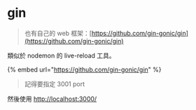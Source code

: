 # gin

> 也有自己的 web 框架：[https://github.com/gin-gonic/gin](https://github.com/gin-gonic/gin)

類似於 nodemon 的 live-reload 工具。

{% embed url="https://github.com/gin-gonic/gin" %}

> 記得要指定 3001 port

 然後使用 [http://localhost:3000/](http://localhost:3000/)


